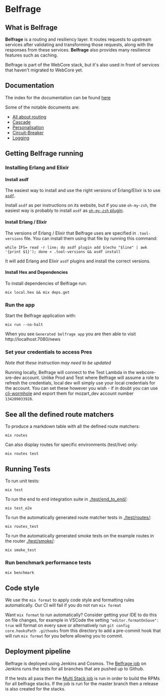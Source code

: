 # Belfrage
## What is Belfrage

__Belfrage__ is a routing and resiliency layer. It routes requests to upstream services after validating and transforming those requests, along with the responses from these services.  __Belfrage__ also provides many resilience features such as caching.

Belfrage is part of the WebCore stack, but it's also used in front of services that haven't migrated to WebCore yet.

## Documentation
The index for the documentation can be found [here](docs/index.md)

Some of the notable documents are:
 - [All about routing](docs/topics/routing/routing.md)
 - [Cascade](docs/topics/cascade.md)
 - [Personalisation](docs/topics/personalisation.md)
 - [Circuit-Breaker](docs/topics/circuit-breaker.md)
 - [Logging](docs/topics/debugging-testing/logging.md)

## Getting Belfrage running

### Installing Erlang and Elixir

#### Install asdf

The easiest way to install and use the right versions of Erlang/Elixir is to
use [`asdf`](https://asdf-vm.com/).

Install `asdf` as per instructions on its website, but if you use `oh-my-zsh`,
the easiest way is probably to install `asdf` as [`oh-my-zsh`
plugin](https://github.com/ohmyzsh/ohmyzsh/tree/master/plugins/asdf).

#### Install Erlang / Elixir

The versions of Erlang / Elixir that Belfrage uses are specified in
`.tool-versions` file. You can install them using that file by running this
command:

```
while IFS= read -r line; do asdf plugin add $(echo "$line" | awk '{print $1}'); done < .tool-versions && asdf install
```

It will add Erlang and Elixir `asdf` plugins and install the correct versions.

#### Install Hex and Dependencies

To install dependencies of Belfrage run:

```
mix local.hex && mix deps.get
```

### Run the app

Start the Belfrage application with: 

```
mix run --no-halt
```

When you see `Generated belfrage app` you are then able to visit http://localhost:7080/news

### Set your credentials to access Pres

*Note that these instruction may need to be updated*

Running locally, Belfrage will connect to the Test Lambda in the
webcore-sre-dev account. Unlike Prod and Test where Belfrage will assume a role
to refresh the credentials, local dev will simply use your local credentials
for the account. You can set these however you wish - if in doubt you can use
[cli-wormhole](https://github.com/bbc/cli-wormhole) and export them for
mozart_dev account number `134209033928`.

## See all the defined route matchers

To produce a markdown table with all the defined route matchers:

```
mix routes
```

Can also display routes for specific environments (test/live) only:

```
mix routes test
```

## Running Tests

To run unit tests:

```
mix test
```

To run the end to end integration suite in [./test/end_to_end/](./test/end_to_end/):

```
mix test_e2e
```

To run the automatically generated route matcher tests in [./test/routes/](./test/routes/):

```
mix routes_test
```

To run the automatically generated smoke tests on the example routes in the router [./test/smoke/](./test/smoke/):

```
mix smoke_test
```

### Run benchmark performance tests

```
mix benchmark
```

## Code style
We use the `mix format` to apply code style and formatting rules automatically. Our CI will fail if you do not run `mix format`

Want `mix format` to run automatically? Consider getting your IDE to do this on file changes, for example in VSCode the setting `"editor.formatOnSave": true` will format on every save or alternatively run `git config core.hooksPath .githooks` from this directory to add a pre-commit hook that will run `mix format` for you before allowing you to commit.

## Deployment pipeline
Belfrage is deployed using Jenkins and Cosmos. The [Belfrage job](https://ci.news.tools.bbc.co.uk/job/bbc/job/belfrage/) on Jenkins runs the tests for all branches that are pushed up to Github.

If the tests all pass then the [Multi Stack job](https://ci.news.tools.bbc.co.uk/job/belfrage-multi-stack/) is run in order to build the RPMs for all belfrage stacks. If the job is run for the master branch then a release is also created for the stacks.
